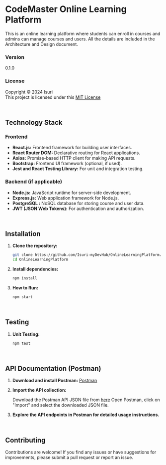 # CodeMaster Online Learning Platform 

This is an online learning platform where students can enroll in courses and admins can manage courses and users.
All the details are included in the Architecture and Design document.

### Version
0.1.0

### License
Copyright &copy; 2024 Isuri <br>
This project is licensed under this [MIT License](License.txt)

<br>



## Technology Stack

### Frontend

- **React.js:** Frontend framework for building user interfaces.
- **React Router DOM:** Declarative routing for React applications.
- **Axios:** Promise-based HTTP client for making API requests.
- **Bootstrap:** Frontend UI framework (optional, if used).
- **Jest and React Testing Library:** For unit and integration testing.

### Backend (if applicable)

- **Node.js:** JavaScript runtime for server-side development.
- **Express.js:** Web application framework for Node.js.
- **PostgreSQL :** NoSQL database for storing course and user data.
- **JWT (JSON Web Tokens):** For authentication and authorization.

<br>

## Installation

1. **Clone the repository:**

   ```bash
   git clone https://github.com/Isuri-myDevHub/OnlineLearningPlatform.git
   cd OnlineLearningPlatform

2. **Install dependencies:**


    ```bash
    npm install

3. **How to Run:**

     ```bash
     npm start

<br>

## Testing

1. **Unit Testing:**

     ```bash
    npm test 

<br>

## API Documentation (Postman)

1. **Download and install Postman:** [Postman](https://www.postman.com/downloads/)

2. **Import the API collection:**

    Download the Postman API JSON file from [here](/backend/postman/Online%20Platform%20API.postman_collection.json)
    Open Postman, click on "Import" and select the downloaded JSON file.

3. **Explore the API endpoints in Postman for detailed usage instructions.**

<br>

## Contributing

Contributions are welcome! If you find any issues or have suggestions for improvements, please submit a pull request or report an issue.


